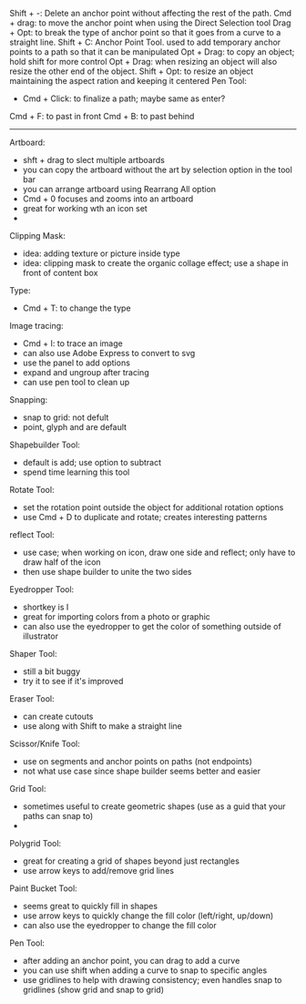 Shift + -:  Delete an anchor point without affecting the rest of the path.
Cmd + drag: to move the anchor point when using the Direct Selection tool
Drag + Opt: to break the type of anchor point so that it goes from a curve to a straight line.
Shift + C: Anchor Point Tool. used to add temporary anchor points to a path so that it can be manipulated
Opt + Drag: to copy an object; hold shift for more control
Opt + Drag: when resizing an object will also resize the other end of the object.
Shift + Opt: to resize an object maintaining the aspect ration and keeping it centered
Pen Tool:
- Cmd + Click: to finalize a path; maybe same as enter?

Cmd + F: to past in front
Cmd + B: to past behind

----

Artboard:
- shft + drag to slect multiple artboards
- you can copy the artboard without the art by selection option in the tool bar
- you can arrange artboard using Rearrang All option
- Cmd + 0 focuses and zooms into an artboard
- great for working wth an icon set
- 

Clipping Mask:
- idea: adding texture or picture inside type
- idea: clipping mask to create the organic collage effect; use a shape in front of content box



Type:
- Cmd + T: to change the type

Image tracing:
- Cmd + I: to trace an image
- can also use Adobe Express to convert to svg
- use the panel to add options
- expand and ungroup after tracing
- can use pen tool to clean up

Snapping:
- snap to grid: not defult
- point, glyph and are default

Shapebuilder Tool:
- default is add; use option to subtract
- spend time learning this tool

Rotate Tool:
- set the rotation point outside the object for additional rotation options
- use Cmd + D to duplicate and rotate; creates interesting patterns

reflect Tool:
- use case; when working on icon, draw one side and reflect; only have to draw half of the icon
- then use shape builder to unite the two sides


Eyedropper Tool:
- shortkey is I
- great for importing colors from a photo or graphic
- can also use the eyedropper to get the color of something outside of illustrator

Shaper Tool:
- still a bit buggy
- try it to see if it's improved

Eraser Tool:
- can create cutouts
- use along with Shift to make a straight line

Scissor/Knife Tool:
- use on segments and anchor points on paths (not endpoints)
- not what use case since shape builder seems better and easier

Grid Tool:
- sometimes useful to create geometric shapes (use as a guid that your paths can snap to)
- 
Polygrid Tool:
- great for creating a grid of shapes beyond just rectangles
- use arrow keys to add/remove grid lines

Paint Bucket Tool:
- seems great to quickly fill in shapes
- use arrow keys to quickly change the fill color (left/right, up/down)
- can also use the eyedropper to change the fill color


Pen Tool:
- after adding an anchor point, you can drag to add a curve
- you can use shift when adding a curve to snap to specific angles
- use gridlines to help with drawing consistency; even handles snap to gridlines (show grid and snap to grid)

